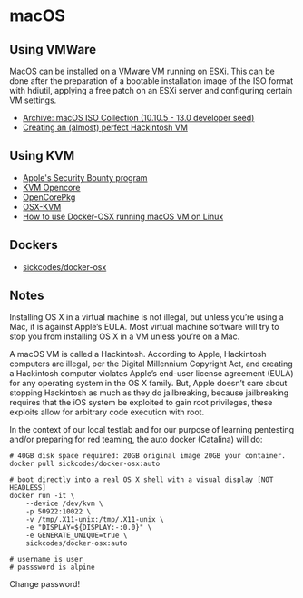 # macOS

## Using VMWare

MacOS can be installed on a VMware VM running on ESXi. This can be done after the preparation of a bootable installation image of the ISO format with hdiutil, applying a free patch on an ESXi server and configuring certain VM settings.
* [Archive: macOS ISO Collection (10.10.5 - 13.0 developer seed)](https://archive.org/details/macos-collection)
* [Creating an (almost) perfect Hackintosh VM](https://shank-s.medium.com/creating-almost-perfect-hackintosh-vm-17126f5328b8)

## Using KVM

* [Apple's Security Bounty program](https://developer.apple.com/security-bounty/requirements/)
* [KVM Opencore](https://github.com/thenickdude/KVM-Opencore)
* [OpenCorePkg](https://github.com/acidanthera/OpenCorePkg)
* [OSX-KVM](https://github.com/kholia/OSX-KVM)
* [How to use Docker-OSX running macOS VM on Linux](https://www.youtube.com/watch?v=wLezYl77Ll8)

## Dockers

* [sickcodes/docker-osx](https://hub.docker.com/r/sickcodes/docker-osx)

## Notes

Installing OS X in a virtual machine is not illegal, but unless you’re using a Mac, it is against Apple’s EULA. Most 
virtual machine software will try to stop you from installing OS X in a VM unless you’re on a Mac. 

A macOS VM is called a Hackintosh. According to Apple, Hackintosh computers are illegal, per the Digital Millennium 
Copyright Act, and creating a Hackintosh computer violates Apple’s end-user license agreement (EULA) for any operating 
system in the OS X family. But, Apple doesn’t care about stopping Hackintosh as much as they do jailbreaking, because 
jailbreaking requires that the iOS system be exploited to gain root privileges, these exploits allow for arbitrary code 
execution with root.

In the context of our local testlab and for our purpose of learning pentesting and/or preparing for red teaming, the 
auto docker (Catalina) will do:

```text
# 40GB disk space required: 20GB original image 20GB your container.
docker pull sickcodes/docker-osx:auto

# boot directly into a real OS X shell with a visual display [NOT HEADLESS]
docker run -it \
    --device /dev/kvm \
    -p 50922:10022 \
    -v /tmp/.X11-unix:/tmp/.X11-unix \
    -e "DISPLAY=${DISPLAY:-:0.0}" \
    -e GENERATE_UNIQUE=true \
    sickcodes/docker-osx:auto

# username is user
# passsword is alpine
```

Change password!